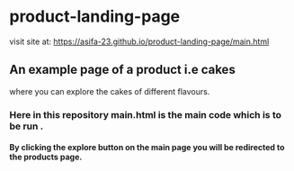 # product-landing-page
visit site at: https://asifa-23.github.io/product-landing-page/main.html
## An example page of a product i.e cakes
where you can explore the cakes of different flavours.
### Here in this repository main.html is the main code which is to be run .
#### By clicking the explore button on the main page you will be redirected to the products page.
